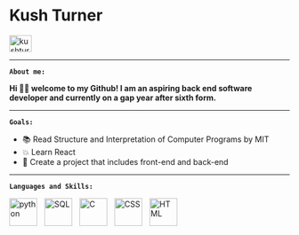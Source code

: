 # Kush Turner


<a href="https://linkedin.com/in/kushturner" target="blank"><img align="center" src="https://raw.githubusercontent.com/rahuldkjain/github-profile-readme-generator/master/src/images/icons/Social/linked-in-alt.svg" alt="kushturner" height="30" width="40" /></a>

---

**`About me:`**

**Hi 👋🏾 welcome to my Github! I am an aspiring back end software developer and currently on a gap year after sixth form.**

---

**`Goals:`**

 - 📚 Read Structure and Interpretation of Computer Programs by MIT 
 - 💥 Learn React
 - 🌟 Create a project that includes front-end and back-end

---

**`Languages and Skills:`**

<img align="left" alt="python" width="50px" style="padding-right:10px" src="https://cdn.jsdelivr.net/gh/devicons/devicon/icons/python/python-original-wordmark.svg" />
<img align="left" alt="SQL" width="50px" style="padding-right:10px" src="https://cdn.jsdelivr.net/gh/devicons/devicon/icons/mysql/mysql-original-wordmark.svg" />
<img align="left" alt="C" width="50px" style="padding-right:10px" src="https://cdn.jsdelivr.net/gh/devicons/devicon/icons/c/c-original.svg" />
<img align="left" alt="CSS" width="50px" style="padding-right:10px" src="https://cdn.jsdelivr.net/gh/devicons/devicon/icons/css3/css3-original-wordmark.svg" />
<img align="left" alt="HTML" width="50px" style="padding-right:10px" src="https://cdn.jsdelivr.net/gh/devicons/devicon/icons/html5/html5-original-wordmark.svg" />

